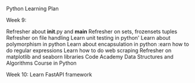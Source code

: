 Python Learning Plan

Week 9:

Refresher about __init__.py and __main__
Refresher on sets, frozensets  tuples
Refresher on file handling
Learn  unit testing in python'
Learn about polymorphism in python
Learn about encapsulation in python
:earn how to do regular expressions
Learn how to do web scraping
Refresher on matplotlib and seaborn libraries
Code Academy Data Structures and Algorithms Course in Python

Week 10:
Learn FastAPI framework
